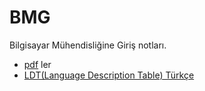 # BMG
Bilgisayar Mühendisliğine Giriş notları.

* [pdf](https://github.com/PAU-Projects/BMG/blob/master/doc/) ler
* [LDT(Language Description Table) Türkçe](https://github.com/PAU-Projects/BMG/blob/master/doc/tr/LDT_tr.md)
